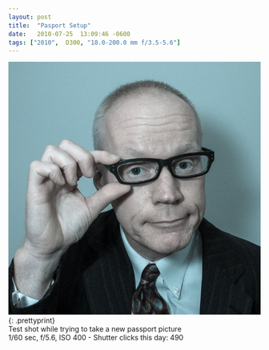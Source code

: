 ```yaml
---
layout: post
title:  "Pasport Setup"
date:   2010-07-25  13:09:46 -0600
tags: ["2010",  D300, "18.0-200.0 mm f/3.5-5.6"]
---
```

![:title](/images/2010/2010_0725_DSC9250.jpg)
{: .prettyprint}  
Test shot while trying to take a new passport picture  
1/60 sec, f/5.6, ISO 400 - Shutter clicks this day: 490